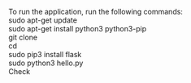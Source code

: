 To run the application, run the following commands:  
sudo apt-get update  
sudo apt-get install python3 python3-pip  
git clone <github-repo>  
cd <folder-name>  
sudo pip3 install flask  
sudo python3 hello.py  
Check
